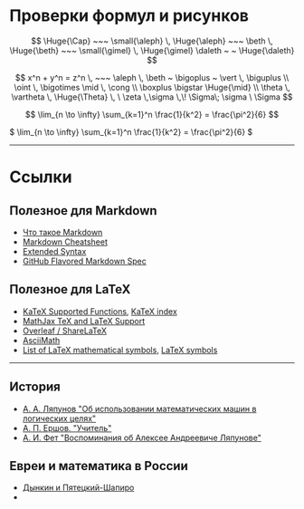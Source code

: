 # Проверки формул и рисунков

$$ \Huge{\Cap} ~~~ \small{\aleph} \, \Huge{\aleph} ~~~ \beth \, \Huge{\beth} ~~~ \small{\gimel} \, \Huge{\gimel} \daleth ~ ~ \Huge{\daleth} $$

$$ x^n + y^n = z^n  \, ~~~ \aleph \, \beth ~ \bigoplus ~ \vert \, \biguplus \\ \oint \, \bigotimes \mid \, \cong \\ \boxplus \bigstar \Huge{\mid} \\
\theta \, \vartheta \, \Huge{\Theta} \, \  \zeta \,\sigma \,\! \Sigma\;	\sigma \ \Sigma $$

$$ \lim_{n \to \infty} 
  \sum_{k=1}^n \frac{1}{k^2} 
  = \frac{\pi^2}{6}  $$
  
$ \lim_{n \to \infty} 
  \sum_{k=1}^n \frac{1}{k^2} 
  = \frac{\pi^2}{6}  $

---



# Ccылки 

## Полезное для Markdown
 * [Что такое Markdown](https://guides.hexlet.io/markdown/)
 * [Markdown Cheatsheet](https://github.com/adam-p/markdown-here/wiki/Markdown-Cheatsheet)
 * [Extended Syntax](https://www.markdownguide.org/extended-syntax)
 * [GitHub Flavored Markdown Spec](https://github.github.com/gfm)

## Полезное для LaTeX
 * [KaTeX Supported Functions](https://katex.org/docs/supported.html), [KaTeX index](https://katex.org/docs/support_table.html)
 * [MathJax TeX and LaTeX Support](https://docs.mathjax.org/en/latest/tex.html)
 * [Overleaf / ShareLaTeX](https://www.overleaf.com/learn/latex/List_of_Greek_letters_and_math_symbols)
 * [AsciiMath](http://asciimath.org/#syntax)
 * [List of LaTeX mathematical symbols](https://oeis.org/wiki/List_of_LaTeX_mathematical_symbols), [LaTeX symbols](https://en.wikipedia.org/wiki/Wikipedia:LaTeX_symbols)

---

## История
* [А. А. Ляпунов "Об использовании математических машин в логических целях"](http://pco.iis.nsk.su/simics/informatics/fet/lyapun-2.htm)
* [А. П. Ершов. "Учитель"](http://pco.iis.nsk.su/simics/informatics/fet/ershov.htm)
* [А. И. Фет "Воспоминания об Алексее Андреевиче Ляпунове"](http://pco.iis.nsk.su/simics/informatics/fet/afet.htm)

## Евреи и математика в России
 * [Дынкин и Пятецкий-Шапиро](http://dynkincollection.library.cornell.edu/sites/default/files/Piatetsky-Shapiro%20(RUS),%20Ithaca,%20N.%20Y.%20,%20Nov.%2017,%201978.pdf)
 * []()
 

